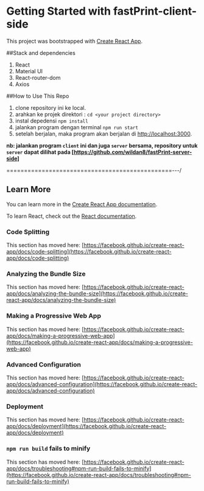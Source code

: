 # Getting Started with fastPrint-client-side

This project was bootstrapped with [Create React App](https://github.com/facebook/create-react-app).

##Stack and dependencies
1. React
2. Material UI
3. React-router-dom
4. Axios 

##How to Use This Repo
1. clone repository ini ke local.
2. arahkan ke projek direktori : `cd <your project directory>`
3. instal depedensi `npm install` 
4. jalankan program dengan terminal `npm run start`
5. setelah berjalan, maka program akan berjalan di [http://localhost:3000](http://localhost:3000). 

**nb: jalankan program `client` ini dan juga `server` bersama, repository untuk `server` dapat dilihat pada [https://github.com/wildan8/fastPrint-server-side]**



===============================================---/

## Learn More

You can learn more in the [Create React App documentation](https://facebook.github.io/create-react-app/docs/getting-started).

To learn React, check out the [React documentation](https://reactjs.org/).

### Code Splitting

This section has moved here: [https://facebook.github.io/create-react-app/docs/code-splitting](https://facebook.github.io/create-react-app/docs/code-splitting)

### Analyzing the Bundle Size

This section has moved here: [https://facebook.github.io/create-react-app/docs/analyzing-the-bundle-size](https://facebook.github.io/create-react-app/docs/analyzing-the-bundle-size)

### Making a Progressive Web App

This section has moved here: [https://facebook.github.io/create-react-app/docs/making-a-progressive-web-app](https://facebook.github.io/create-react-app/docs/making-a-progressive-web-app)

### Advanced Configuration

This section has moved here: [https://facebook.github.io/create-react-app/docs/advanced-configuration](https://facebook.github.io/create-react-app/docs/advanced-configuration)

### Deployment

This section has moved here: [https://facebook.github.io/create-react-app/docs/deployment](https://facebook.github.io/create-react-app/docs/deployment)

### `npm run build` fails to minify

This section has moved here: [https://facebook.github.io/create-react-app/docs/troubleshooting#npm-run-build-fails-to-minify](https://facebook.github.io/create-react-app/docs/troubleshooting#npm-run-build-fails-to-minify)
